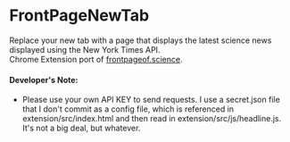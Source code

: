FrontPageNewTab
========
Replace your new tab with a page that displays the latest science news displayed using the New York Times API.    
Chrome Extension port of [frontpageof.science](http://frontpageof.science). 
 
#### Developer's Note:

 - Please use your own API KEY to send requests. I use a secret.json file that I don't commit as a config file, which is referenced in extension/src/index.html and then read in extension/src/js/headline.js. It's not a big deal, but whatever.

